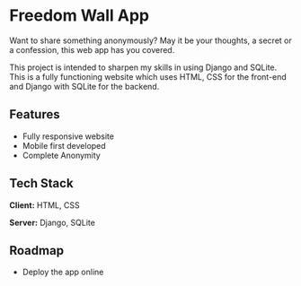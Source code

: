 
# Freedom Wall App

Want to share something anonymously? May it be your
thoughts, a secret or a confession, this web app has
you covered.

This project is intended to sharpen my skills in using Django
and SQLite. This is a fully functioning website which
uses HTML, CSS for the front-end and Django with SQLite for the backend.



## Features

- Fully responsive website
- Mobile first developed
- Complete Anonymity


## Tech Stack

**Client:** HTML, CSS

**Server:** Django, SQLite


## Roadmap

- Deploy the app online

